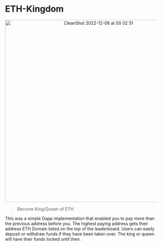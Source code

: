 # ETH-Kingdom

<p align="center">

<img width="600" alt="CleanShot 2022-12-08 at 00 02 51" src="https://user-images.githubusercontent.com/95723185/206361064-934f0b9e-bc5f-43ce-8a9f-0ca17e3e2f84.png">
  <p/>

> Become King/Queen of ETH

This was a simple Dapp implementation that enabled you to pay more than the previous address before you. The highest paying address gets their address ETH Domain listed on the top of the leaderboard. Users can easily deposit or withdraw funds if they have been taken over. The king or queen will have their funds locked until then.
